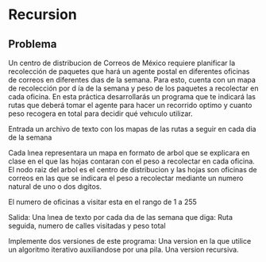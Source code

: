 # Recursion

## Problema 

Un centro de distribucion de Correos de México requiere planificar la recolección de paquetes
que hará un agente postal en diferentes oficinas de correos en diferentes dıas de la semana. Para
esto, cuenta con un mapa de recolección por d ́ıa de la semana y peso de los paquetes a recolectar
en cada oficina. En esta práctica desarrollarás un programa que te indicará las rutas que deberá
tomar el agente para hacer un recorrido optimo y cuanto peso recogera en total para decidir qué
vehıculo utilizar.

  Entrada un archivo de texto con los mapas de las rutas a seguir en cada dia de la semana

Cada lınea representara un mapa en formato de arbol que se explicara en clase en el que las
hojas contaran con el peso a recolectar en cada oficina. El nodo raiz del arbol es el centro
de distribucion y las hojas son oficinas de correos en las que se indicara el peso a recolectar
mediante un numero natural de uno o dos dıgitos.

  El numero de oficinas a visitar esta en el rango de 1 a 255

Salida: Una lınea de texto por cada dıa de las semana que diga: Ruta seguida, numero de calles visitadas y peso total

Implemente dos versiones de este programa: Una version en la que utilice un algoritmo iterativo auxiliandose por una pila.
Una version recursiva. 




